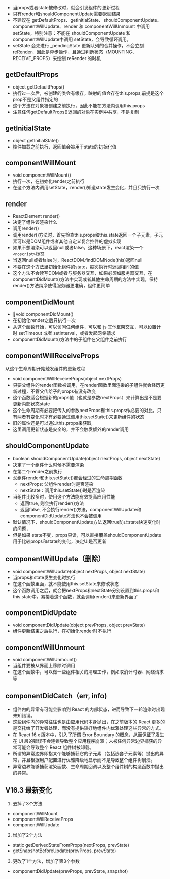 
* 当props或者state被修改时，就会引发组件的更新过程
* 只有render和shouldComponentUpdate需要返回结果
* 不建议在 getDefaultProps、getInitialState、shouldComponentUpdate、componentWillUpdate、render 和 componentWillUnmount 中调用 setState，特别注意：不能在 shouldComponentUpdate 和 componentWillUpdate中调用 setState，会导致循环调用。
* setState 会先进行 _pendingState 更新队列的合并操作，不会立刻 reRender，因此是异步操作，且通过判断状态（MOUNTING、RECEIVE_PROPS）来控制 reRender 的时机



## getDefaultProps

* object getDefaultProps()
* 执行过一次后，被创建的类会有缓存，映射的值会存在this.props,前提是这个prop不是父组件指定的
* 这个方法在对象被创建之前执行，因此不能在方法内调用this.props
* 注意任何getDefaultProps()返回的对象在实例中共享，不是复制

## getInitialState

* object getInitialState()
* 控件加载之前执行，返回值会被用于state的初始化值

## componentWillMount

* void componentWillMount()
* 执行一次，在初始化render之前执行
* 在这个方法内调用setState，render()知道state发生变化，并且只执行一次

## render

* ReactElement render()
* 决定了组件该渲染什么
* 调用render()
* 调用render()方法时，首先检查this.props和this.state返回一个子元素，子元素可以是DOM组件或者其他自定义复合控件的虚拟实现
* 如果不想渲染可以返回null或者false，这种场景下，react渲染一个`<noscript>`标签
* 当返回null或者false时，ReactDOM.findDOMNode(this)返回null
* 不要在这个方法里初始化组件的state，每次执行时返回相同的值
* 这个方法不会读写DOM或者与服务器交互，如果必须如服务器交互，在componentDidMount()方法中实现或者其他生命周期的方法中实现，保持render()方法纯净使得服务器更准确，组件更简单

## componentDidMount

* void componentDidMount()
* 在初始化render之后只执行一次
* 从这个函数开始，可以访问任何组件，可以和 js 其他框架交互，可以设置计时 setTimeout 或者 setInterval，或者发起网络请求
* componentDidMount()方法中的子组件在父组件之前执行

## componentWillReceiveProps

从这个生命周期开始触发组件的更新过程

* void componentWillReceiveProps(object nextProps)
* 只要父组件的render函数被调用，在render函数里面渲染的子组件就会经历更新过程，不管父传给子的props有没有改变
* 这个函数适合根据新的props值（也就是参数nextProps）来计算出是不是要更新内部状态state
* 这个生命周期有必要把传入的参数nextProps和this.props作必要的对比，只有两者有变化时才有必要通过调用this.setState()来更新组件的状态
* 旧的属性还是可以通过this.props来获取,
* 这里调用更新状态是安全的，并不会触发额外的render调用

## shouldComponentUpdate

* boolean shouldComponentUpdate(object nextProps, object nextState）
* 决定了一个组件什么时候不需要渲染
* 在第二个render之前执行
* 父组件render和this.setState()都会经过的生命周期函数
    * nextProps: 父组件render时是否渲染
    * nextState：调用this.setState()时是否渲染
* 当组件比较多时，使用这个方法能有效提高应用性能
    * 返回true, 则会执行render()方法
    * 返回false, 不会执行render()方法，componentWillUpdate和componentDidUpdate方法也不会被调用
* 默认情况下，shouldComponentUpdate方法返回true防止state快速变化时的问题，
* 但是如果·state不变，props只读，可以直接覆盖shouldComponentUpdate用于比较props和state的变化，决定UI是否更新

## componentWillUpdate（删除）

* void componentWillUpdate(object nextProps, object nextState)
* 当props和state发生变化时执行
* 在这个函数里面，就不能使用this.setState来修改状态
* 这个函数调用之后，就会把nextProps和nextState分别设置到this.props和this.state中。紧接着这个函数，就会调用render()来更新界面了

## componentDidUpdate

* void componentDidUpdate(object prevProps, object prevState)
* 组件更新结束之后执行，在初始化render时不执行

## componentWillUnmount

* void componentWillUnmount()
* 当组件要被从界面上移除时调用
* 在这个函数中，可以做一些组件相关的清理工作，例如取消计时器、网络请求等

## componentDidCatch（err, info)

* 组件内的异常有可能会影响到 React 的内部状态，进而导致下一轮渲染时出现未知错误。
* 这些组件内的异常往往也是由应用代码本身抛出，在之前版本的 React 更多的是交托给了开发者处理，而没有提供较好地组件内优雅处理这些异常的方式。
* 在 React 16.x 版本中，引入了所谓 Error Boundary 的概念，从而保证了发生在 UI 层的错误不会连锁导致整个应用程序崩溃；未被任何异常边界捕获的异常可能会导致整个 React 组件树被卸载。
* 所谓的异常边界即指某个能够捕获它的子元素（包括嵌套子元素等）抛出的异常，并且根据用户配置进行优雅降级地显示而不是导致整个组件树崩溃。
* 异常边界能够捕获渲染函数、生命周期回调以及整个组件树的构造函数中抛出的异常。


## V16.3 最新变化

1. 去掉了3个方法
* componentWillMount
* componentWillReceiveProps
* componentWillUpdate

2. 增加了2个方法
* static getDerivedStateFromProps(nextProps, prevState)
* getSnapshotBeforeUpdate(prevProps, prevState)

3. 更改了1个方法，增加了第3个参数
* componentDidUpdate(prevProps, prevState, snapshot)






























